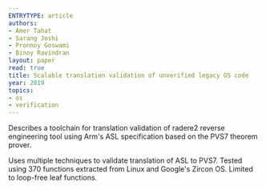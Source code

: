 ```yaml
---
ENTRYTYPE: article
authors:
- Amer Tahat
- Sarang Joshi
- Pronnoy Goswami
- Binoy Ravindran
layout: paper
read: true
title: Scalable translation validation of unverified legacy OS code
year: 2019
topics:
- os
- verification
---
```


Describes a toolchain for translation validation of radere2 reverse engineering
tool using Arm's ASL specification based on the PVS7 theorem prover.

Uses multiple techniques to validate translation of ASL to PVS7.
Tested using 370 functions extracted from Linux and Google's Zircon OS.
Limited to loop-free leaf functions.
